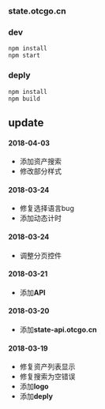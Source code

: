 ### state.otcgo.cn


### dev
```
npm install
npm start
```


### deply
```
npm install 
npm build
```


## update

#### 2018-04-03
* 添加资产搜索
* 修改部分样式

#### 2018-03-24
* 修复选择语言bug
* 添加动态计时


#### 2018-03-24
* 调整分页控件

#### 2018-03-21
* 添加**API**

#### 2018-03-20
* 添加**state-api.otcgo.cn**


#### 2018-03-19
* 修复资产列表显示
* 修复搜索为空错误
* 添加**logo**
* 添加**deply**